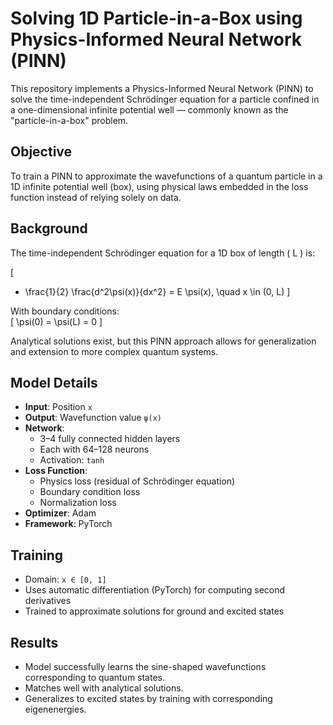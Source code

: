 # Solving 1D Particle-in-a-Box using Physics-Informed Neural Network (PINN)

This repository implements a Physics-Informed Neural Network (PINN) to solve the time-independent Schrödinger equation for a particle confined in a one-dimensional infinite potential well — commonly known as the "particle-in-a-box" problem.

## Objective

To train a PINN to approximate the wavefunctions of a quantum particle in a 1D infinite potential well (box), using physical laws embedded in the loss function instead of relying solely on data.

## Background

The time-independent Schrödinger equation for a 1D box of length \( L \) is:

\[
- \frac{1}{2} \frac{d^2\psi(x)}{dx^2} = E \psi(x), \quad x \in (0, L)
\]

With boundary conditions:  
\[
\psi(0) = \psi(L) = 0
\]

Analytical solutions exist, but this PINN approach allows for generalization and extension to more complex quantum systems.

## Model Details

- **Input**: Position `x`
- **Output**: Wavefunction value `ψ(x)`
- **Network**: 
  - 3–4 fully connected hidden layers
  - Each with 64–128 neurons
  - Activation: `tanh`
- **Loss Function**:
  - Physics loss (residual of Schrödinger equation)
  - Boundary condition loss
  - Normalization loss
- **Optimizer**: Adam
- **Framework**: PyTorch

## Training

- Domain: `x ∈ [0, 1]`
- Uses automatic differentiation (PyTorch) for computing second derivatives
- Trained to approximate solutions for ground and excited states

## Results

- Model successfully learns the sine-shaped wavefunctions corresponding to quantum states.
- Matches well with analytical solutions.
- Generalizes to excited states by training with corresponding eigenenergies.
